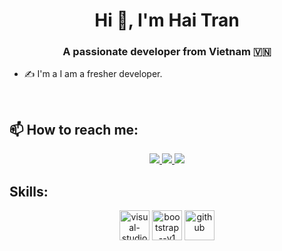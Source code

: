 
<h1 align="center">Hi 👋, I'm Hai Tran</h1>
<p align="center">
  <h3 align="center">A passionate developer from Vietnam 🇻🇳 </h3>
</p>


- ✍ I'm a I am a fresher developer.

<br />

## 📫 How to reach me:

<p align="center">
  <a href="https://www.linkedin.com/in/haitran7264/" target="_blank">
    <img src="https://img.icons8.com/fluent/48/000000/linkedin.png"/>
  </a>
  <a href="https://www.facebook.com/haitran7264" alt="Facebook">
    <img src="https://img.icons8.com/fluent/48/000000/facebook-new.png" target="_blank" />
  </a> 
  <a href="https://github.com/haitd5" alt="Github">
    <img src="https://img.icons8.com/fluent/48/000000/github.png"/>
  </a> 
</p>

## Skills:
<p align="center">
  <img width="48" height="48" src="https://img.icons8.com/color/48/visual-studio--v2.png" alt="visual-studio--v2"/>
  <img width="48" height="48" src="https://img.icons8.com/color/48/bootstrap--v1.png" alt="bootstrap--v1"/>
  <img width="48" height="48" src="https://img.icons8.com/ios-filled/50/github.png" alt="github"/>
  
</p>
